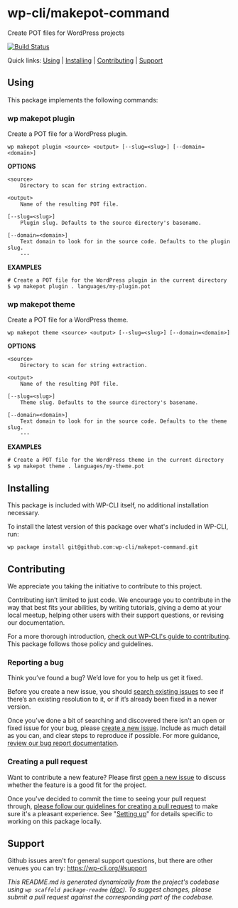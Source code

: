 wp-cli/makepot-command
======================

Create POT files for WordPress projects

[![Build Status](https://travis-ci.org/wp-cli/makepot-command.svg?branch=master)](https://travis-ci.org/wp-cli/makepot-command)

Quick links: [Using](#using) | [Installing](#installing) | [Contributing](#contributing) | [Support](#support)

## Using

This package implements the following commands:

### wp makepot plugin

Create a POT file for a WordPress plugin.

~~~
wp makepot plugin <source> <output> [--slug=<slug>] [--domain=<domain>]
~~~

**OPTIONS**

	<source>
		Directory to scan for string extraction.

	<output>
		Name of the resulting POT file.

	[--slug=<slug>]
		Plugin slug. Defaults to the source directory's basename.

	[--domain=<domain>]
		Text domain to look for in the source code. Defaults to the plugin slug.
		---

**EXAMPLES**

    # Create a POT file for the WordPress plugin in the current directory
    $ wp makepot plugin . languages/my-plugin.pot



### wp makepot theme

Create a POT file for a WordPress theme.

~~~
wp makepot theme <source> <output> [--slug=<slug>] [--domain=<domain>]
~~~

**OPTIONS**

	<source>
		Directory to scan for string extraction.

	<output>
		Name of the resulting POT file.

	[--slug=<slug>]
		Theme slug. Defaults to the source directory's basename.

	[--domain=<domain>]
		Text domain to look for in the source code. Defaults to the theme slug.
		---

**EXAMPLES**

    # Create a POT file for the WordPress theme in the current directory
    $ wp makepot theme . languages/my-theme.pot

## Installing

This package is included with WP-CLI itself, no additional installation necessary.

To install the latest version of this package over what's included in WP-CLI, run:

    wp package install git@github.com:wp-cli/makepot-command.git

## Contributing

We appreciate you taking the initiative to contribute to this project.

Contributing isn’t limited to just code. We encourage you to contribute in the way that best fits your abilities, by writing tutorials, giving a demo at your local meetup, helping other users with their support questions, or revising our documentation.

For a more thorough introduction, [check out WP-CLI's guide to contributing](https://make.wordpress.org/cli/handbook/contributing/). This package follows those policy and guidelines.

### Reporting a bug

Think you’ve found a bug? We’d love for you to help us get it fixed.

Before you create a new issue, you should [search existing issues](https://github.com/wp-cli/makepot-command/issues?q=label%3Abug%20) to see if there’s an existing resolution to it, or if it’s already been fixed in a newer version.

Once you’ve done a bit of searching and discovered there isn’t an open or fixed issue for your bug, please [create a new issue](https://github.com/wp-cli/makepot-command/issues/new). Include as much detail as you can, and clear steps to reproduce if possible. For more guidance, [review our bug report documentation](https://make.wordpress.org/cli/handbook/bug-reports/).

### Creating a pull request

Want to contribute a new feature? Please first [open a new issue](https://github.com/wp-cli/makepot-command/issues/new) to discuss whether the feature is a good fit for the project.

Once you've decided to commit the time to seeing your pull request through, [please follow our guidelines for creating a pull request](https://make.wordpress.org/cli/handbook/pull-requests/) to make sure it's a pleasant experience. See "[Setting up](https://make.wordpress.org/cli/handbook/pull-requests/#setting-up)" for details specific to working on this package locally.

## Support

Github issues aren't for general support questions, but there are other venues you can try: https://wp-cli.org/#support


*This README.md is generated dynamically from the project's codebase using `wp scaffold package-readme` ([doc](https://github.com/wp-cli/scaffold-package-command#wp-scaffold-package-readme)). To suggest changes, please submit a pull request against the corresponding part of the codebase.*

